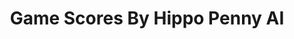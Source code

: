 ---
title: Game Scores By Hippo Penny AI
layout: scoredetail
permalink: /meta-score/crusader-kings-iii
header:
  teaser: /assets/images/crusader-kings-iii.jpg
  video:
    id: Demi3MfHHYw
    provider: youtube
---